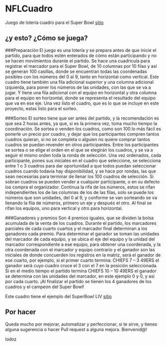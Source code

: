 # NFLCuadro
Juego de lotería cuadro para el Super Bowl [sitio](https://lodoz.github.io/NFLCuadro/)

## ¿y esto? ¿Cómo se juega?
###Preparación
El juego es una lotería y se prepara antes de que inicie el partido, para que todos estén enterados de cómo están participando y no se hacen movimientos durante el partido.
Se hace una cuadricula para registrar el marcador para el Super Bowl, de 10 columnas por 10 filas y así se generan 100 casillas, donde se encuentran todas las coordenadas posibles con los números del 0 al 9, tanto en horizontal como vertical.
Este cuadro tiene también una fila adicional superior y una columna adicional izquierda, para poner los números de las unidades, con las que se va a jugar.
Y tiene una fila adicional con el equipo en horizontal y otra columna para el equipo en horizontal, donde se representa el resultado del equipo que va en ese eje. 
Una vez listo el cuadro, que es lo que se incluye en este proyecto, estas listo para el sorteo. 

###Sorteo
El sorteo tiene que ser antes del partido, y la recomendación es que sea 2 horas antes, ya que, si es la primera vez, toma mucho tiempo la coordinación. 
Se sortea o venden los cuadros, como son 100 lo más fácil es ponerle un precio por cuadro, y dejar que los participantes compren tantos cuadros quieran, si no se completa o alguien no quiere comprar tantos cuadros se puedan revender en otros participantes. 
Entre los participantes se sortea o se elige el orden en el que se elegirán los cuadros, y se va a seguir el mismo orden toda la ronda de selección. Una vez ordenados, cada participante, pones sus iniciales en el cuadro que seleccione, se selecciona entre 1 o 3 cuadros para dar oportunidad a que todos puedan seleccionar cuadros cuando todavía hay disponibilidad, y se hace por rondas, las que sean necesarias para terminar de llenar los 100 cuadros de selección. 
Si sobran cuadros se pueden vender a cualquier participante, o en su defecto los compra el organizador. 
Continua la rifa de los números, estos se rifan independientes los de las columnas de los de las filas, solo se puede los números que son unidades, del 0 al 9, y conforme se van sorteando se va llenando la fila de números, primero un eje y después el otro. 
Al final se rifan los equipos, uno para vertical y otro para horizontal. 

###Ganadores y premios
Son 4 premios iguales, que se dividen la bolsa acumulada de la venta de los cuadros. Durante el partido, los marcadores parciales de cada cuarto cuartos y el marcador final determinan a los ganadores cada premio.
Para determinar el ganador se toman las unidades del marcador de cada equipo, y se ubica el eje del equipo y la unidad del marcador correspondiente a ese equipo, para obtener una coordenada, y la otra coordenada con el marcador y equipo contrario y el ganador son las iniciales de donde concuerden los registros en la matriz, será el ganador de ese cuarto, por ejemplo, si el primer cuarto termina: CHIEFS 7 – 3 49ERS el ganador será cuyo cuadro cruce el 3 con el 7 en la posición seleccionada. Si en el medio tiempo el partido termina CHIEFS 10 – 10 49ERS el ganador se determina con las unidades del marcador, en este ejemplo 0 y 0, y así por cada cuarto. 
¡Al finalizar el partido se tienen los 4 ganadores de los cuadros y el campeón del Super Bowl!

Este cuadro tiene el ejemplo del SuperBowl LIV [sitio](https://lodoz.github.io/NFLCuadro/)

## Por hacer
Queda mucho por mejorar, automatizar y perfeccionar, si te sirve, y tienes alguna sugerencia o hacer Pull request a alguna mejora. 
Bienvenid@!

lodoz
